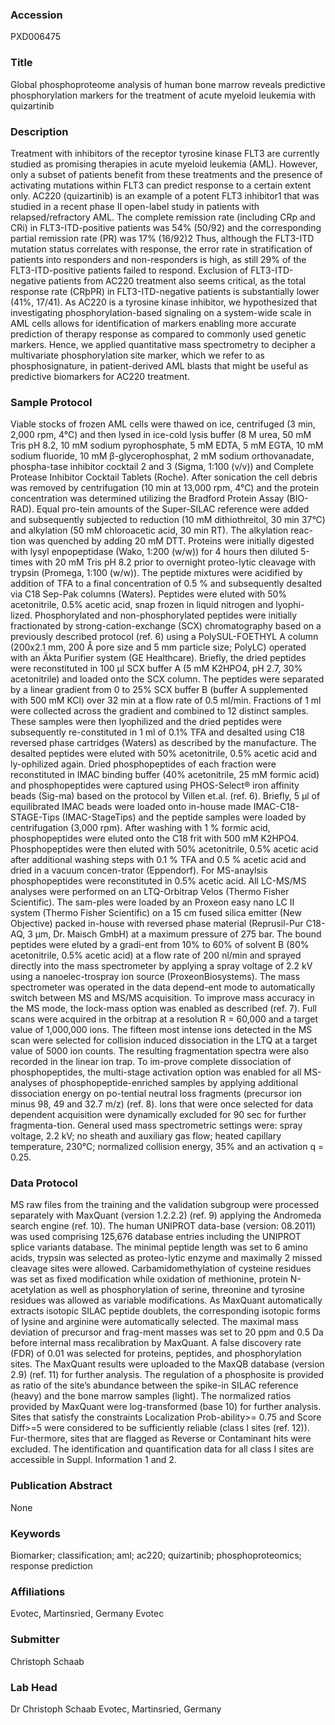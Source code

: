 ### Accession
PXD006475

### Title
Global phosphoproteome analysis of human bone marrow reveals predictive phosphorylation markers for the treatment of acute myeloid leukemia with quizartinib

### Description
Treatment with inhibitors of the receptor tyrosine kinase FLT3 are currently studied as promising therapies in acute myeloid leukemia (AML). However, only a subset of patients benefit from these treatments and the presence of activating mutations within FLT3 can predict response to a certain extent only. AC220 (quizartinib) is an example of a potent FLT3 inhibitor1 that was studied in a recent phase II open-label study in patients with relapsed/refractory AML. The complete remission rate (including CRp and CRi) in FLT3-ITD-positive patients was 54% (50/92) and the corresponding partial remission rate (PR) was 17% (16/92)2 Thus, although the FLT3-ITD mutation status correlates with response, the error rate in stratification of patients into responders and non-responders is high, as still 29% of the FLT3-ITD-positive patients failed to respond. Exclusion of FLT3-ITD-negative patients from AC220 treatment also seems critical, as the total response rate (CRþPR) in FLT3-ITD-negative patients is substantially lower (41%, 17/41). As AC220 is a tyrosine kinase inhibitor, we hypothesized that investigating phosphorylation-based signaling on a system-wide scale in AML cells allows for identification of markers enabling more accurate prediction of therapy response as compared to commonly used genetic markers. Hence, we applied quantitative mass spectrometry to decipher a multivariate phosphorylation site marker, which we refer to as phosphosignature, in patient-derived AML blasts that might be useful as predictive biomarkers for AC220 treatment.

### Sample Protocol
Viable stocks of frozen AML cells were thawed on ice, centrifuged (3 min, 2,000 rpm, 4°C) and then lysed in ice-cold lysis buffer (8 M urea, 50 mM Tris pH 8.2, 10 mM sodium pyrophosphate, 5 mM EDTA, 5 mM EGTA, 10 mM sodium fluoride, 10 mM β-glycerophosphat, 2 mM sodium orthovanadate, phospha-tase inhibitor cocktail 2 and 3 (Sigma, 1:100 (v/v)) and Complete Protease Inhibitor Cocktail Tablets (Roche). After sonication the cell debris was removed by centrifugation (10 min at 13,000 rpm, 4°C) and the protein concentration was determined utilizing the Bradford Protein Assay (BIO-RAD).  Equal pro-tein amounts of the Super-SILAC reference were added and subsequently subjected to reduction (10 mM dithiothreitol, 30 min 37°C) and alkylation (50 mM chloroacetic acid, 30 min RT). The alkylation reac-tion was quenched by adding 20 mM DTT. Proteins were initially digested with lysyl enpopeptidase (Wako, 1:200 (w/w)) for 4 hours then diluted 5-times with 20 mM Tris pH 8.2 prior to overnight proteo-lytic cleavage with trypsin (Promega, 1:100 (w/w)). The peptide mixtures were acidified by addition of TFA to a final concentration of 0.5 % and subsequently desalted via C18 Sep-Pak columns (Waters). Peptides were eluted with 50% acetonitrile, 0.5% acetic acid, snap frozen in liquid nitrogen and lyophi-lized.  Phosphorylated and non-phosphorylated peptides were initially fractionated by strong-cation-exchange (SCX) chromatography based on a previously described protocol (ref. 6) using a PolySUL-FOETHYL A column (200x2.1 mm, 200 Å pore size and 5 mm particle size; PolyLC) operated with an Äkta Purifier system (GE Healthcare). Briefly, the dried peptides were reconstituted in 100 µl SCX buffer A (5 mM K2HPO4, pH 2.7, 30% acetonitrile) and loaded onto the SCX column. The peptides were separated by a linear gradient from 0 to 25% SCX buffer B (buffer A supplemented with 500 mM KCl) over 32 min at a flow rate of 0.5 ml/min. Fractions of 1 ml were collected across the gradient and combined to 12 distinct samples. These samples were then lyophilized and the dried peptides were subsequently re-constituted in 1 ml of 0.1% TFA and desalted using C18 reversed phase cartridges (Waters) as described by the manufacture. The desalted peptides were eluted with 50% acetonitrile, 0.5% acetic acid and ly-ophilized again.  Dried phosphopeptides of each fraction were reconstituted in IMAC binding buffer (40% acetonitrile, 25 mM formic acid) and phosphopeptides were captured using PHOS-Select® iron affinity beads (Sig-ma) based on the protocol by Villen et.al. (ref. 6). Briefly, 5 µl of equilibrated IMAC beads were loaded onto in-house made IMAC-C18-STAGE-Tips (IMAC-StageTips) and the peptide samples were loaded by centrifugation (3,000 rpm). After washing with 1 % formic acid, phosphopeptides were eluted onto the C18 frit with 500 mM K2HPO4. Phosphopeptides were then eluted with 50% acetonitrile, 0.5% acetic acid after additional washing steps with 0.1 % TFA and 0.5 % acetic acid and dried in a vacuum concen-trator (Eppendorf). For MS-anaylsis phosphopeptides were reconstituted in 0.5% acetic acid.   All LC-MS/MS analyses were performed on an LTQ-Orbitrap Velos (Thermo Fisher Scientific). The sam-ples were loaded by an Proxeon  easy nano LC II system (Thermo Fisher Scientific) on a 15 cm fused silica emitter (New Objective) packed in-house with reversed phase material (Reprusil-Pur C18-AQ, 3 µm, Dr. Maisch GmbH) at a maximum pressure of 275 bar. The bound peptides were eluted by a gradi-ent from 10% to 60% of solvent B (80% acetonitrile, 0.5% acetic acid) at a flow rate of 200 nl/min and sprayed directly into the mass spectrometer by applying a spray voltage of 2.2 kV using a nanoelec-trospray ion source (ProxeonBiosystems). The mass spectrometer was operated in the data depend-ent mode to automatically switch between MS and MS/MS acquisition. To improve mass accuracy in the MS mode, the lock-mass option was enabled as described (ref. 7). Full scans were acquired in the orbitrap at a resolution R = 60,000 and a target value of 1,000,000 ions. The fifteen most intense ions detected in the MS scan were selected for collision induced dissociation in the LTQ at a target value of 5000 ion counts. The resulting fragmentation spectra were also recorded in the linear ion trap. To im-prove complete dissociation of phosphopeptides, the multi-stage activation option was enabled  for all MS-analyses of phosphopeptide-enriched samples by applying additional dissociation energy on po-tential neutral loss fragments (precursor ion minus 98, 49 and 32.7 m/z) (ref. 8). Ions that were once selected for data dependent acquisition were dynamically excluded for 90 sec for further fragmenta-tion.  General used mass spectrometric settings were: spray voltage, 2.2 kV; no sheath and auxiliary gas flow; heated capillary temperature, 230°C; normalized collision energy, 35% and an activation q = 0.25.

### Data Protocol
MS raw files from the training and the validation subgroup were processed separately with MaxQuant (version 1.2.2.2) (ref. 9) applying the Andromeda search engine (ref. 10). The human UNIPROT data-base (version: 08.2011) was used comprising 125,676 database entries including the UNIPROT splice variants database. The minimal peptide length was set to 6 amino acids, trypsin was selected as proteo-lytic enzyme and maximally 2 missed cleavage sites were allowed. Carbamidomethylation of cysteine residues was set as fixed modification while oxidation of methionine, protein N-acetylation as well as phosphorylation of serine, threonine and tyrosine residues was allowed as variable modifications. As MaxQuant automatically extracts isotopic SILAC peptide doublets, the corresponding isotopic forms of lysine and arginine were automatically selected. The maximal mass deviation of precursor and frag-ment masses was set to 20 ppm and 0.5 Da before internal mass recalibration by MaxQuant. A false discovery rate (FDR) of 0.01 was selected for proteins, peptides, and phosphorylation sites. The MaxQuant results were uploaded to the MaxQB database (version 2.9) (ref. 11) for further analysis.  The regulation of a phosphosite is provided as ratio of the site’s abundance between the spike-in SILAC reference (heavy) and the bone marrow samples (light). The normalized ratios provided by MaxQuant were log-transformed (base 10) for further analysis. Sites that satisfy the constraints Localization Prob-ability>= 0.75 and Score Diff>=5 were considered to be sufficiently reliable (class I sites (ref. 12)). Fur-thermore, sites that are flagged as Reverse or Contaminant hits were excluded. The identification and quantification data for all class I sites are accessible in Suppl. Information 1 and 2.

### Publication Abstract
None

### Keywords
Biomarker; classification; aml; ac220; quizartinib; phosphoproteomics;  response prediction

### Affiliations
Evotec, Martinsried, Germany
Evotec

### Submitter
Christoph Schaab

### Lab Head
Dr Christoph Schaab
Evotec, Martinsried, Germany



